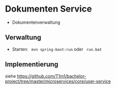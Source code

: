 # Dokumenten Service
- Dokumentenverwaltung

## Verwaltung
- Starten: ``` mvn spring-boot:run``` oder ``` run.bat```


## Implementierung
siehe https://github.com/T1m1/bachelor-project/tree/master/microservices/core/user-service
